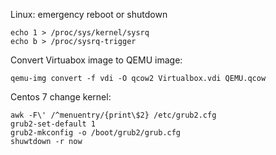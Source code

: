 Linux: emergency reboot or shutdown

    echo 1 > /proc/sys/kernel/sysrq 
    echo b > /proc/sysrq-trigger

Convert Virtuabox image to QEMU image:

    qemu-img convert -f vdi -O qcow2 Virtualbox.vdi QEMU.qcow
    
 Centos 7 change kernel:
 
    awk -F\' /^menuentry/{print\$2} /etc/grub2.cfg
    grub2-set-default 1
    grub2-mkconfig -o /boot/grub2/grub.cfg
    shuwtdown -r now
